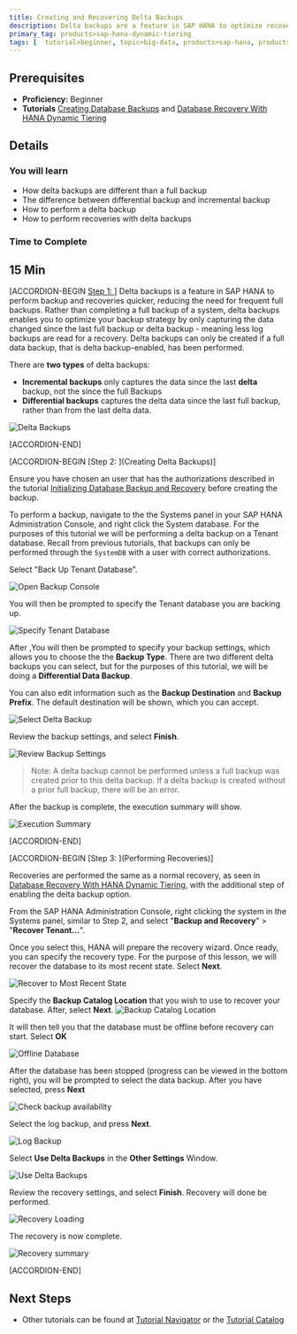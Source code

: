 ```yaml
---
title: Creating and Recovering Delta Backups
description: Delta backups are a feature in SAP HANA to optimize recoveries and backups.
primary_tag: products>sap-hana-dynamic-tiering
tags: [  tutorial>beginner, topic>big-data, products>sap-hana, products>sap-hana-dynamic-tiering, products>sap-hana-studio ]
---
```


## Prerequisites
 - **Proficiency:** Beginner
 - **Tutorials** [Creating Database Backups](https://www.sap.com/developer/tutorials/dt-backup-recovery-part2.html) and [Database Recovery With HANA Dynamic Tiering](https://www.sap.com/developer/tutorials/dt-backup-recovery-part3.html.html)

## Details
### You will learn
- How delta backups are different than a full backup
- The difference between differential backup and incremental backup
- How to perform a delta backup
- How to perform recoveries with delta backups

### Time to Complete
**15 Min**
---

[ACCORDION-BEGIN [Step 1: ](Introduction)]
Delta backups is a feature in SAP HANA to perform backup and recoveries quicker, reducing the need for frequent full backups. Rather than completing a full backup of a system, delta backups enables you to optimize your backup strategy by only capturing the data changed since the last full backup or delta backup - meaning less log backups are read for a recovery. Delta backups can only be created if a full data backup, that is delta backup-enabled, has been performed.

There are **two types** of delta backups:
- **Incremental backups** only captures the data since the last **delta** backup, not the since the full Backups
- **Differential backups** captures the delta data since the last full backup, rather than from the last delta data.

![Delta Backups](delta-backup.png)


[ACCORDION-END]

[ACCORDION-BEGIN [Step 2: ](Creating Delta Backups)]

Ensure you have chosen an user that has the authorizations described in the tutorial [Initializing Database Backup and Recovery](https://www.sap.com/developer/tutorials/dt-backup-recovery-part1.html) before creating the backup.

To perform a backup, navigate to the the Systems panel in your SAP HANA Administration Console, and right click the System database. For the purposes of this tutorial we will be performing a delta backup on a Tenant database. Recall from previous tutorials, that backups can only be performed through the `SystemDB` with a user with correct authorizations.

Select "Back Up Tenant Database".

![Open Backup Console](open-backup-console.png)

You will then be prompted to specify the Tenant database you are backing up.

![Specify Tenant Database](specify-tenant-database.png)

After ,You will then be prompted to specify your backup settings, which allows you to choose the the **Backup Type**. There are two different delta backups you can select, but for the purposes of this tutorial, we will be doing a **Differential Data Backup**.

You can also edit information such as the **Backup Destination** and **Backup Prefix**. The default destination will be shown, which you can accept.

![Select Delta Backup](selectdeltabackup.png)

Review the backup settings, and select **Finish**.

![Review Backup Settings](review-backup-settings.png)

> Note: A delta backup cannot be performed unless a full backup was created prior to this delta backup. If a delta backup is created without a prior full backup, there will be an error.

After the backup is complete, the execution summary will show.

![Execution Summary](completed-delta-backups.png)


[ACCORDION-END]

[ACCORDION-BEGIN [Step 3: ](Performing Recoveries)]

Recoveries are performed the same as a normal recovery, as seen in [Database Recovery With HANA Dynamic Tiering](https://www.sap.com/developer/tutorials/dt-backup-recovery-part3.html), with the additional step of enabling the delta backup option.

From the SAP HANA Administration Console, right clicking the system in the Systems panel, similar to Step 2, and select "**Backup and Recovery**" > "**Recover Tenant...**".

Once you select this, HANA will prepare the recovery wizard. Once ready, you can specify the recovery type. For the purpose of this lesson, we will recover the database to its most recent state. Select **Next**.

![Recover to Most Recent State](most-recent-state.png)

Specify the **Backup Catalog Location** that you wish to use to recover your database. After, select **Next**.
![Backup Catalog Location](backup-catalog-location.png)

It will then tell you that the database must be offline before recovery can start. Select **OK**

![Offline Database](offline.png)

After the database has been stopped (progress can be viewed in the bottom right), you will be prompted to select the data backup. After you have selected, press **Next**

![Check backup availability](check-backup-availability.png)

Select the log backup, and press **Next**.

![Log Backup](log-backup.png)

Select **Use Delta Backups** in the **Other Settings** Window.

![Use Delta Backups](other-settings-delta.png)

Review the recovery settings, and select **Finish**. Recovery will done be performed.

![Recovery Loading](recovery-load.png)

The recovery is now complete.

![Recovery summary](recovery-summary.png)

[ACCORDION-END]
## Next Steps
- Other tutorials can be found at [Tutorial Navigator](https://www.sap.com/developer/tutorial-navigator.html) or the [Tutorial Catalog](https://www.sap.com/developer/tutorials.html)
